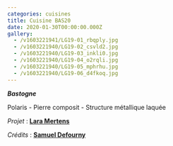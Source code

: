 ```yaml
---
categories: cuisines
title: Cuisine BAS20
date: 2020-01-30T00:00:00.000Z
gallery:
  - /v1603221941/LG19-01_rbqply.jpg
  - /v1603221940/LG19-02_csvld2.jpg
  - /v1603221940/LG19-03_inkli0.jpg
  - /v1603221940/LG19-04_o2rqli.jpg
  - /v1603221940/LG19-05_mphrhu.jpg
  - /v1603221940/LG19-06_d4fkoq.jpg
---
```

**_Bastogne_**

Polaris - Pierre composit - Structure métallique laquée

_Projet_ : [**Lara Mertens**](https://www.feltes.lu/fr/accueil)

_Crédits_ : [**Samuel Defourny**](https://www.smdf.be/)
